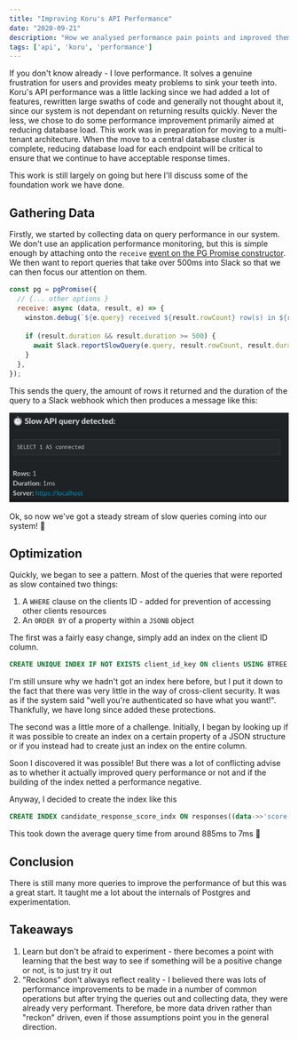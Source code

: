 ```yaml
---
title: "Improving Koru's API Performance"
date: "2020-09-21"
description: "How we analysed performance pain points and improved them"
tags: ['api', 'koru', 'performance']
---
```


If you don't know already - I love performance. It solves a genuine frustration for users and provides meaty problems to sink your teeth into. Koru's API performance was a little lacking since we had added a lot of features, rewritten large swaths of code and generally not thought about it, since our system is not dependant on returning results quickly. Never the less, we chose to do some performance improvement primarily aimed at reducing database load. This work was in preparation for moving to a multi-tenant architecture. When the move to a central database cluster is complete, reducing database load for each endpoint will be critical to ensure that we continue to have acceptable response times.

This work is still largely on going but here I'll discuss some of the foundation work we have done.


## Gathering Data

Firstly, we started by collecting data on query performance in our system. We don't use an application performance monitoring, but this is simple enough by attaching onto the `receive` [event on the PG Promise constructor](http://vitaly-t.github.io/pg-promise/global.html#event:receive). We then want to report queries that take over 500ms into Slack so that we can then focus our attention on them.

```js
const pg = pgPromise({
  // {... other options }
  receive: async (data, result, e) => {
    winston.debug(`${e.query} received ${result.rowCount} row(s) in ${result.duration}ms`);

    if (result.duration && result.duration >= 500) {
      await Slack.reportSlowQuery(e.query, result.rowCount, result.duration);
    }
  },
});
```

This sends the query, the amount of rows it returned and the duration of the query to a Slack webhook which then produces a message like this:

<div class="image">
	<img alt="slow query slack message sample" src="../../assets/images/slackmessage.png"/>
</div>


Ok, so now we've got a steady stream of slow queries coming into our system! 🎉


## Optimization

Quickly, we began to see a pattern. Most of the queries that were reported as slow contained two things:
1. A `WHERE` clause on the clients ID - added for prevention of accessing other clients resources
2. An `ORDER BY` of a property within a `JSONB` object

The first was a fairly easy change, simply add an index on the client ID column.
```sql
CREATE UNIQUE INDEX IF NOT EXISTS client_id_key ON clients USING BTREE (client_id);
```

I'm still unsure why we hadn't got an index here before, but I put it down to the fact that there was very little in the way of cross-client security. It was as if the system said "well you're authenticated so have what you want!". Thankfully, we have long since added these protections.


The second was a little more of a challenge. Initially, I began by looking up if it was possible to create an index on a certain property of a JSON structure or if you instead had to create just an index on the entire column.

Soon I discovered it was possible! But there was a lot of conflicting advise as to whether it actually improved query performance or not and if the building of the index netted a performance negative.

Anyway, I decided to create the index like this

```sql
CREATE INDEX candidate_response_score_indx ON responses((data->>'score'));
```

This took down the average query time from around 885ms to 7ms 🚀

## Conclusion

There is still many more queries to improve the performance of but this was a great start. It taught me a lot about the internals of Postgres and experimentation.

## Takeaways
1. Learn but don't be afraid to experiment - there becomes a point with learning that the best way to see if something will be a positive change or not, is to just try it out
2. "Reckons" don't always reflect reality - I believed there was lots of performance improvements to be made in a number of common operations but after trying the queries out and collecting data, they were already very performant. Therefore, be more data driven rather than "reckon" driven, even if those assumptions point you in the general direction.
